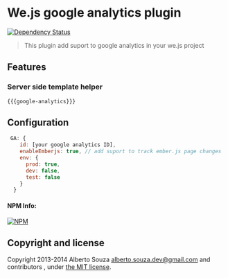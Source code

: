 # We.js google analytics plugin

[![Dependency Status](https://david-dm.org/wejs/we-plugin-google-analytics.png)](https://david-dm.org/wejs/we-plugin-google-analytics)

> This plugin add suport to google analytics in your we.js project


## Features

### Server side template helper

```
{{{google-analytics}}}
```

## Configuration

```js
 GA: {
    id: [your google analytics ID],
    enableEmberjs: true, // add suport to track ember.js page changes
    env: {
      prod: true,
      dev: false,
      test: false
    }
  }
```

#### NPM Info:
[![NPM](https://nodei.co/npm/we-plugin-google-analytics.png?downloads=true&downloadRank=true&stars=true)](https://nodei.co/npm/we-plugin-google-analytics/)

## Copyright and license

Copyright 2013-2014 Alberto Souza <alberto.souza.dev@gmail.com> and contributors , under [the MIT license](LICENSE).
